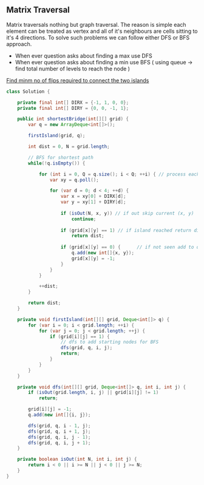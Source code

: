## Matrix Traversal

Matrix traversals nothing but graph traversal. The reason is simple each element can be treated as vertex and all of it's neighbours are cells sitting to it's 4 directions.
To solve such problems we can follow either DFS or BFS approach.

- When ever question asks about finding a max use DFS
- When ever question asks about finding a min use BFS ( using queue -> find total number of levels to reach the node )


[Find minm no of flips required to connect the two islands](https://leetcode.com/problems/shortest-bridge)

```java
class Solution {

    private final int[] DIRX = {-1, 1, 0, 0}; 
    private final int[] DIRY = {0, 0, -1, 1}; 

    public int shortestBridge(int[][] grid) {
        var q = new ArrayDeque<int[]>();

        firstIsland(grid, q);

        int dist = 0, N = grid.length;

        // BFS for shortest path
        while(!q.isEmpty()) {

            for (int i = 0, Q = q.size(); i < Q; ++i) { // process each node for current level
                var xy = q.poll();

                for (var d = 0; d < 4; ++d) {
                    var x = xy[0] + DIRX[d];
                    var y = xy[1] + DIRY[d];
                
                    if (isOut(N, x, y)) // if out skip current (x, y)
                        continue;
                
                    if (grid[x][y] == 1) // if island reached return distance
                        return dist;
                    
                    if (grid[x][y] == 0) {      // if not seen add to queue
                        q.add(new int[]{x, y});
                        grid[x][y] = -1;
                    }                    
                }      
            }

            ++dist;
        }

        return dist;
    }

    private void firstIsland(int[][] grid, Deque<int[]> q) {
        for (var i = 0; i < grid.length; ++i) {
            for (var j = 0; j < grid.length; ++j) {
                if (grid[i][j] == 1) {
                    // dfs to add starting nodes for BFS
                    dfs(grid, q, i, j);
                    return;
                }
            }
        }
    }

    private void dfs(int[][] grid, Deque<int[]> q, int i, int j) {
        if (isOut(grid.length, i, j) || grid[i][j] != 1)
            return;

        grid[i][j] = -1;
        q.add(new int[]{i, j});

        dfs(grid, q, i - 1, j);
        dfs(grid, q, i + 1, j);
        dfs(grid, q, i, j - 1);
        dfs(grid, q, i, j + 1);
    }

    private boolean isOut(int N, int i, int j) {
        return i < 0 || i >= N || j < 0 || j >= N;
    }
}
```
